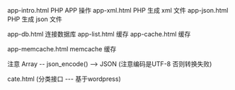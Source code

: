 app-intro.html    PHP APP 操作
app-xml.html      PHP 生成 xml 文件
app-json.html     PHP 生成 json 文件

app-db.html       连接数据库
app-list.html     缓存
app-cache.html    缓存

app-memcache.html memcache 缓存

注意 Array -- json_encode() --> JSON (注意编码是UTF-8 否则转换失败)

cate.html (分类接口 --- 基于wordpress)